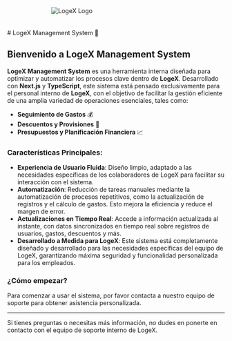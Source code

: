 <span style="display: flex; flex-align: center; justify-items: center; place-self: center; height:auto; width: 300px">
<img src="https://www.logex.com.ec/wp-content/uploads/2024/05/cropped-logoweb.png" alt="LogeX Logo" />
</span>
<br/>
<br/>
# LogeX Management System 🚀

## Bienvenido a LogeX Management System

**LogeX Management System** es una herramienta interna diseñada para optimizar y automatizar los procesos clave dentro de **LogeX**. Desarrollado con **Next.js** y **TypeScript**, este sistema está pensado exclusivamente para el personal interno de **LogeX**, con el objetivo de facilitar la gestión eficiente de una amplia variedad de operaciones esenciales, tales como:

- **Seguimiento de Gastos** 💰
- **Descuentos y Provisiones** 💸
- **Presupuestos y Planificación Financiera** 📈

### Características Principales:

- **Experiencia de Usuario Fluida**: Diseño limpio, adaptado a las necesidades específicas de los colaboradores de LogeX para facilitar su interacción con el sistema.
- **Automatización**: Reducción de tareas manuales mediante la automatización de procesos repetitivos, como la actualización de registros y el cálculo de gastos. Esto mejora la eficiencia y reduce el margen de error.
- **Actualizaciones en Tiempo Real**: Accede a información actualizada al instante, con datos sincronizados en tiempo real sobre registros de usuarios, gastos, descuentos y más.
- **Desarrollado a Medida para LogeX**: Este sistema está completamente diseñado y desarrollado para las necesidades específicas del equipo de LogeX, garantizando máxima seguridad y funcionalidad personalizada para los empleados.

### ¿Cómo empezar?

Para comenzar a usar el sistema, por favor contacta a nuestro equipo de soporte para obtener asistencia personalizada.

---

Si tienes preguntas o necesitas más información, no dudes en ponerte en contacto con el equipo de soporte interno de LogeX.
